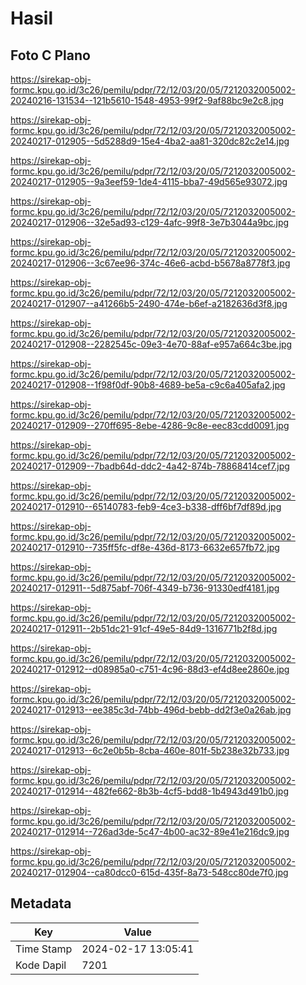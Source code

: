 # Hasil

## Foto C Plano

https://sirekap-obj-formc.kpu.go.id/3c26/pemilu/pdpr/72/12/03/20/05/7212032005002-20240216-131534--121b5610-1548-4953-99f2-9af88bc9e2c8.jpg

https://sirekap-obj-formc.kpu.go.id/3c26/pemilu/pdpr/72/12/03/20/05/7212032005002-20240217-012905--5d5288d9-15e4-4ba2-aa81-320dc82c2e14.jpg

https://sirekap-obj-formc.kpu.go.id/3c26/pemilu/pdpr/72/12/03/20/05/7212032005002-20240217-012905--9a3eef59-1de4-4115-bba7-49d565e93072.jpg

https://sirekap-obj-formc.kpu.go.id/3c26/pemilu/pdpr/72/12/03/20/05/7212032005002-20240217-012906--32e5ad93-c129-4afc-99f8-3e7b3044a9bc.jpg

https://sirekap-obj-formc.kpu.go.id/3c26/pemilu/pdpr/72/12/03/20/05/7212032005002-20240217-012906--3c67ee96-374c-46e6-acbd-b5678a8778f3.jpg

https://sirekap-obj-formc.kpu.go.id/3c26/pemilu/pdpr/72/12/03/20/05/7212032005002-20240217-012907--a41266b5-2490-474e-b6ef-a2182636d3f8.jpg

https://sirekap-obj-formc.kpu.go.id/3c26/pemilu/pdpr/72/12/03/20/05/7212032005002-20240217-012908--2282545c-09e3-4e70-88af-e957a664c3be.jpg

https://sirekap-obj-formc.kpu.go.id/3c26/pemilu/pdpr/72/12/03/20/05/7212032005002-20240217-012908--1f98f0df-90b8-4689-be5a-c9c6a405afa2.jpg

https://sirekap-obj-formc.kpu.go.id/3c26/pemilu/pdpr/72/12/03/20/05/7212032005002-20240217-012909--270ff695-8ebe-4286-9c8e-eec83cdd0091.jpg

https://sirekap-obj-formc.kpu.go.id/3c26/pemilu/pdpr/72/12/03/20/05/7212032005002-20240217-012909--7badb64d-ddc2-4a42-874b-78868414cef7.jpg

https://sirekap-obj-formc.kpu.go.id/3c26/pemilu/pdpr/72/12/03/20/05/7212032005002-20240217-012910--65140783-feb9-4ce3-b338-dff6bf7df89d.jpg

https://sirekap-obj-formc.kpu.go.id/3c26/pemilu/pdpr/72/12/03/20/05/7212032005002-20240217-012910--735ff5fc-df8e-436d-8173-6632e657fb72.jpg

https://sirekap-obj-formc.kpu.go.id/3c26/pemilu/pdpr/72/12/03/20/05/7212032005002-20240217-012911--5d875abf-706f-4349-b736-91330edf4181.jpg

https://sirekap-obj-formc.kpu.go.id/3c26/pemilu/pdpr/72/12/03/20/05/7212032005002-20240217-012911--2b51dc21-91cf-49e5-84d9-1316771b2f8d.jpg

https://sirekap-obj-formc.kpu.go.id/3c26/pemilu/pdpr/72/12/03/20/05/7212032005002-20240217-012912--d08985a0-c751-4c96-88d3-ef4d8ee2860e.jpg

https://sirekap-obj-formc.kpu.go.id/3c26/pemilu/pdpr/72/12/03/20/05/7212032005002-20240217-012913--ee385c3d-74bb-496d-bebb-dd2f3e0a26ab.jpg

https://sirekap-obj-formc.kpu.go.id/3c26/pemilu/pdpr/72/12/03/20/05/7212032005002-20240217-012913--6c2e0b5b-8cba-460e-801f-5b238e32b733.jpg

https://sirekap-obj-formc.kpu.go.id/3c26/pemilu/pdpr/72/12/03/20/05/7212032005002-20240217-012914--482fe662-8b3b-4cf5-bdd8-1b4943d491b0.jpg

https://sirekap-obj-formc.kpu.go.id/3c26/pemilu/pdpr/72/12/03/20/05/7212032005002-20240217-012914--726ad3de-5c47-4b00-ac32-89e41e216dc9.jpg

https://sirekap-obj-formc.kpu.go.id/3c26/pemilu/pdpr/72/12/03/20/05/7212032005002-20240217-012904--ca80dcc0-615d-435f-8a73-548cc80de7f0.jpg


## Metadata

| Key        | Value               |
| ---------- | ------------------- |
| Time Stamp | 2024-02-17 13:05:41 |
| Kode Dapil | 7201                |



